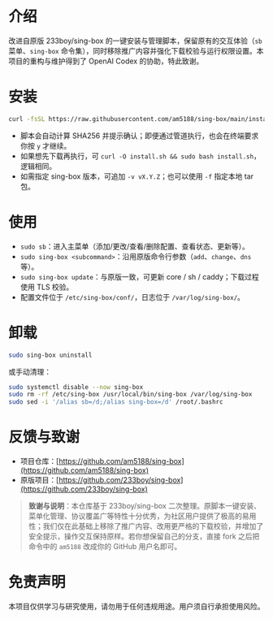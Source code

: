 # 介绍

改进自原版 233boy/sing-box 的一键安装与管理脚本，保留原有的交互体验（`sb` 菜单、`sing-box` 命令集），同时移除推广内容并强化下载校验与运行权限设置。本项目的重构与维护得到了 OpenAI Codex 的协助，特此致谢。

# 安装

```bash
curl -fsSL https://raw.githubusercontent.com/am5188/sing-box/main/install.sh | sudo bash
```

- 脚本会自动计算 SHA256 并提示确认；即便通过管道执行，也会在终端要求你按 `y` 才继续。
- 如果想先下载再执行，可 `curl -O install.sh && sudo bash install.sh`，逻辑相同。
- 如需指定 sing-box 版本，可追加 `-v vX.Y.Z`；也可以使用 `-f` 指定本地 tar 包。

# 使用

- `sudo sb`：进入主菜单（添加/更改/查看/删除配置、查看状态、更新等）。
- `sudo sing-box <subcommand>`：沿用原版命令行参数（`add`、`change`、`dns` 等）。
- `sudo sing-box update`：与原版一致，可更新 core / sh / caddy；下载过程使用 TLS 校验。
- 配置文件位于 `/etc/sing-box/conf/`，日志位于 `/var/log/sing-box/`。

# 卸载

```bash
sudo sing-box uninstall
```

或手动清理：

```bash
sudo systemctl disable --now sing-box
sudo rm -rf /etc/sing-box /usr/local/bin/sing-box /var/log/sing-box
sudo sed -i '/alias sb=/d;/alias sing-box=/d' /root/.bashrc
```

# 反馈与致谢

- 项目仓库：[https://github.com/am5188/sing-box](https://github.com/am5188/sing-box)
- 原版项目：[https://github.com/233boy/sing-box](https://github.com/233boy/sing-box)

> **致谢与说明**：本仓库基于 233boy/sing-box 二次整理。原脚本一键安装、菜单化管理、协议覆盖广等特性十分优秀，为社区用户提供了极高的易用性；我们仅在此基础上移除了推广内容、改用更严格的下载校验，并增加了安全提示，操作交互保持原样。若你想保留自己的分支，直接 fork 之后把命令中的 `am5188` 改成你的 GitHub 用户名即可。

# 免责声明

本项目仅供学习与研究使用，请勿用于任何违规用途。用户须自行承担使用风险。
